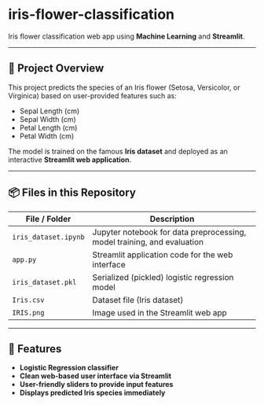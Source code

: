 # iris-flower-classification
Iris flower classification web app using **Machine Learning** and **Streamlit**.

---

## 🚀 Project Overview

This project predicts the species of an Iris flower (Setosa, Versicolor, or Virginica) based on user-provided features such as:
- Sepal Length (cm)
- Sepal Width (cm)
- Petal Length (cm)
- Petal Width (cm)

The model is trained on the famous **Iris dataset** and deployed as an interactive **Streamlit web application**.

---

## 📦 Files in this Repository

| File / Folder | Description |
|--------------|-------------|
| `iris_dataset.ipynb` | Jupyter notebook for data preprocessing, model training, and evaluation |
| `app.py` | Streamlit application code for the web interface |
| `iris_dataset.pkl` | Serialized (pickled) logistic regression model |
| `Iris.csv` | Dataset file (Iris dataset) |
| `IRIS.png` | Image used in the Streamlit web app |

---

## 🌟 Features

- **Logistic Regression classifier**
- **Clean web-based user interface via Streamlit**
- **User-friendly sliders to provide input features**
- **Displays predicted Iris species immediately**

